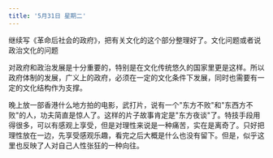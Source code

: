 ```yaml
---
title: '5月31日 星期二'
---
```


继续写《革命后社会的政府》，把有关文化的这个部分整理好了。文化问题或者说政治文化的问题

对政府和政治发展是十分重要的，特别是在文化传统悠久的国家里更是这样。所以政府体制的发展，广义上的政府，必须在一定的文化条件下发展，同时也需要有一定的文化结构作为支撑。

晚上放一部香港什么地方拍的电影，武打片，说有一个"东方不败"和"东西方不败"的人，功夫简直是惊人了。这样的片子故事肯定是"东方夜谈"了。特技手段用得很多，可以有感观上享受，但是对理性来说是一种痛苦，实在是离奇了。只好把理性放在一边，先享受感观乐趣，看完之后大概是什么也没有留下。但是，似乎这里也反映了人对自己人性张狂的一种向往。
